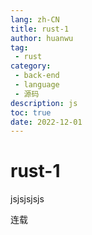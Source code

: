 ```yaml
---
lang: zh-CN
title: rust-1
author: huanwu
tag: 
 - rust
category: 
 - back-end
 - language
 - 源码
description: js
toc: true
date: 2022-12-01
---
```


# rust-1

jsjsjsjsjs

连载
